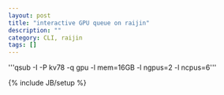 ```yaml
---
layout: post
title: "interactive GPU queue on raijin"
description: ""
category: CLI, raijin
tags: []
---
```


'''qsub -I -P kv78 -q gpu -l mem=16GB -l ngpus=2 -l ncpus=6'''

{% include JB/setup %}
